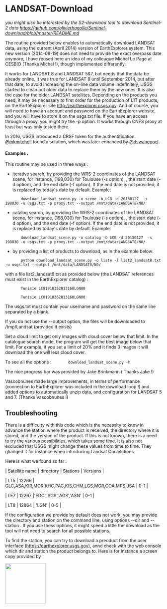 LANDSAT-Download
================

*you might also be interested by the S2-download tool to download Sentinel-2 data
https://github.com/olivierhagolle/Sentinel-download/blob/master/README.md*

The routine provided below enables to automatically download LANDSAT data, using the current (April 2014) version of EarthExplorer system. This new version (2014-08-19) does not need to provide the exact overpass date anymore, I have reused here an idea of my colleague Michel Le Page at CESBIO (Thanks Michel !), though implemented differently.

It works for LANDSAT 8 and LANDSAT 5&7, but needs that the data be already online. It was true for LANDSAT 8 until September 2014, but after that date, to avoid increasing the on-line data volume indefinitely, USGS started to clean out older data to replace them by the new ones. It is also the case for the older LANDSAT satellites. Depending on the products you need, it may be necessary to first order for the production of L1T products, on the EarthExplorer site http://earthexplorer.usgs.gov. And of course, you will need to have an account and password on the EarthExplorer website, and you will have to store it on the usgs.txt file. If you have an access through a proxy, you might try the -p option. It works through CNES proxy at least but was only tested there.

In 2016, USGS introduced a CRSF token for the authentification. [@mkmitchell](https://github.com/mkmitchell) found a solution, which was later enhanced by [@dswanepoel](https://github.com/dswanepoel).

#### Examples :
This routine may be used in three ways :

- iterative search, by providing the WRS-2 coordinates of the LANDSAT scene, for instance, (198,030) for Toulouse (-s option), , the start date (-d option), and the end date (-f option). If the end date is not provided, it is replaced by today's date by default. Example:

`       download_landsat_scene.py -o scene -b LC8 -d 20130127  -s 198030 -u usgs.txt -p proxy.txt --output /mnt/data/LANDSAT8/N0/`
- catalog search, by providing the WRS-2 coordinates of the LANDSAT scene, for instance, (198,030) for Toulouse (-s option), , the start date (-d option), and the end date (-f option). If the end date is not provided, it is replaced by today's date by default. Example:

`       download_landsat_scene.py -o catalog -b LC8 -d 20130127  -s 198030 -u usgs.txt -p proxy.txt --output /mnt/data/LANDSAT8/N0/`

- by providing a list of products to download, as in the example below:

`       python download_landsat_scene.py -o liste -l list2_landsat8.txt -u usgs.txt --output /mnt/data/LANDSAT8/N0/`

with a file list2_landsat8.txt as provided below (the LANDSAT references must exist in the EarthExplorer catalog) :

`       Tunisie LC81910352013160LGN00`

`       Tunisie LC81910362013160LGN00`

The usgs.txt must contain your username and password on the same line separated by a blank.

If you do not use the --output option, the files will be downloaded to /tmp/Landsat (provided it exists)

Set a cloud limit to get only images with cloud cover below that limit. In the catalogue search mode, the program will get the best image below that limit. For example, if you set a limit of 20% and it finds 3 images it will download the one will less cloud cover.

To see all the options : 
`       download_landsat_scene.py -h`

The nice progress bar was provided by Jake Brinkmann ( Thanks Jake !)

Vascobnunes made large improvements, in terms of performance (connection to EarthExplorer was included in the download loop !) and added options to automatically unzip data, and configuration for LANDSAT 5 and 7. (Thanks Vascobnunes !)

## Troubleshooting
There is a difficulty with this code which is the necessity to know in advance the station where the product is received, the directory where it is stored, and the version of the product. If this is not known, there is a need to try the various possibilities, which takes some time. It is also not excluded that USGS might change these values from time to time. They ghanged it for instance when introducing Landsat Coolelctions

Here is what we found so far :

| Satellite name | directory    | Stations                                       | Versions |

| LT5            |  12266  | GLC,ASA,KIR,MOR,KHC,PAC,KIS,CHM,LGS,MGR,COA,MPS,JSA |   0-1    |

| LE7            |  12267  |'EDC','SGS','AGS','ASN'                         |   0-1    |

| LT8            |  12864  | 'LGN'                                          |   0-5    |


If the configuration we provide by default does not work, you may provide the directory and station on the command line, using options --dir and --station . If you use thess options, it might speed a little the download as the tool will not need to search for all possible stations.


To find the station, you can try to download a preoduct from the user interface (https://earthexplorer.usgs.gov), annd check with the web console which dir and station the product belongs to. Here is for instance a screen copy provided by 

<img  title="How to get product directory and station" src="https://github.com/olivierhagolle/LANDSAT-Download/blob/master/find_dir_and_station.jpg" alt="" width="130"  />
